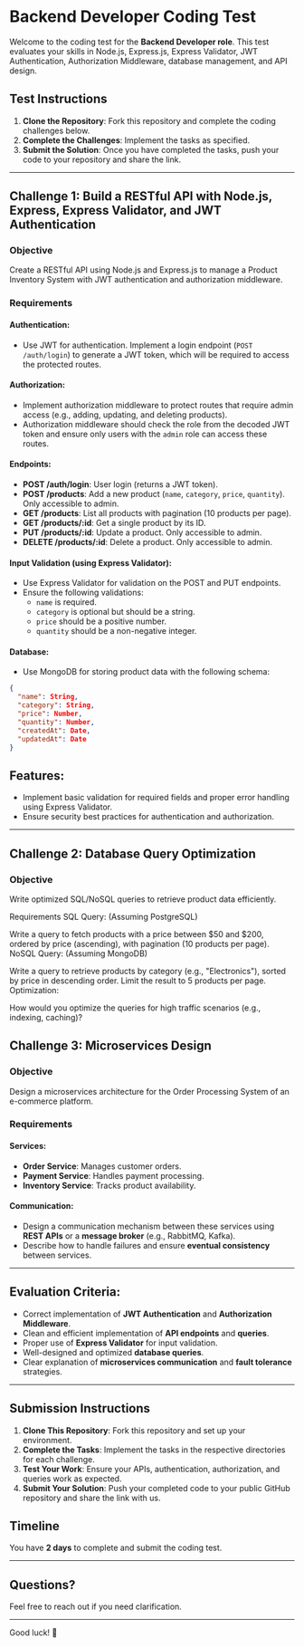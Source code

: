 # Backend Developer Coding Test

Welcome to the coding test for the **Backend Developer role**. This test evaluates your skills in Node.js, Express.js, Express Validator, JWT Authentication, Authorization Middleware, database management, and API design.

## Test Instructions

1. **Clone the Repository**: Fork this repository and complete the coding challenges below.
2. **Complete the Challenges**: Implement the tasks as specified.
3. **Submit the Solution**: Once you have completed the tasks, push your code to your repository and share the link.

---

## Challenge 1: Build a RESTful API with Node.js, Express, Express Validator, and JWT Authentication

### Objective
Create a RESTful API using Node.js and Express.js to manage a Product Inventory System with JWT authentication and authorization middleware.

### Requirements

#### Authentication:
- Use JWT for authentication. Implement a login endpoint (`POST /auth/login`) to generate a JWT token, which will be required to access the protected routes.

#### Authorization:
- Implement authorization middleware to protect routes that require admin access (e.g., adding, updating, and deleting products).
- Authorization middleware should check the role from the decoded JWT token and ensure only users with the `admin` role can access these routes.

#### Endpoints:
- **POST /auth/login**: User login (returns a JWT token).
- **POST /products**: Add a new product (`name`, `category`, `price`, `quantity`). Only accessible to admin.
- **GET /products**: List all products with pagination (10 products per page).
- **GET /products/:id**: Get a single product by its ID.
- **PUT /products/:id**: Update a product. Only accessible to admin.
- **DELETE /products/:id**: Delete a product. Only accessible to admin.

#### Input Validation (using Express Validator):
- Use Express Validator for validation on the POST and PUT endpoints.
- Ensure the following validations:
  - `name` is required.
  - `category` is optional but should be a string.
  - `price` should be a positive number.
  - `quantity` should be a non-negative integer.

#### Database:
- Use MongoDB for storing product data with the following schema:

```json
{
  "name": String,
  "category": String,
  "price": Number,
  "quantity": Number,
  "createdAt": Date,
  "updatedAt": Date
}
```

## Features:
- Implement basic validation for required fields and proper error handling using Express Validator.
- Ensure security best practices for authentication and authorization.

---

## Challenge 2: Database Query Optimization

### Objective
Write optimized SQL/NoSQL queries to retrieve product data efficiently.

Requirements
SQL Query: (Assuming PostgreSQL)

Write a query to fetch products with a price between $50 and $200, ordered by price (ascending), with pagination (10 products per page).
NoSQL Query: (Assuming MongoDB)

Write a query to retrieve products by category (e.g., "Electronics"), sorted by price in descending order. Limit the result to 5 products per page.
Optimization:

How would you optimize the queries for high traffic scenarios (e.g., indexing, caching)?

## Challenge 3: Microservices Design

### Objective
Design a microservices architecture for the Order Processing System of an e-commerce platform.

### Requirements

#### Services:
- **Order Service**: Manages customer orders.
- **Payment Service**: Handles payment processing.
- **Inventory Service**: Tracks product availability.

#### Communication:
- Design a communication mechanism between these services using **REST APIs** or a **message broker** (e.g., RabbitMQ, Kafka).
- Describe how to handle failures and ensure **eventual consistency** between services.

---

## Evaluation Criteria:
- Correct implementation of **JWT Authentication** and **Authorization Middleware**.
- Clean and efficient implementation of **API endpoints** and **queries**.
- Proper use of **Express Validator** for input validation.
- Well-designed and optimized **database queries**.
- Clear explanation of **microservices communication** and **fault tolerance** strategies.

---

## Submission Instructions

1. **Clone This Repository**: Fork this repository and set up your environment.
2. **Complete the Tasks**: Implement the tasks in the respective directories for each challenge.
3. **Test Your Work**: Ensure your APIs, authentication, authorization, and queries work as expected.
4. **Submit Your Solution**: Push your completed code to your public GitHub repository and share the link with us.


## Timeline
You have **2 days** to complete and submit the coding test.

---

## Questions?
Feel free to reach out if you need clarification.

---

Good luck! 🚀
